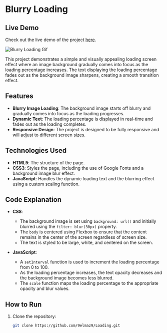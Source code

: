 # Blurry Loading

## Live Demo

Check out the live demo of the project [here](https://9elmaz9.github.io/Loading/).

![Blurry Loading Gif](https://cdn.dribbble.com/users/2973561/screenshots/5757826/media/c5083407af44c0753602fa3e7b025ba7.gif)

This project demonstrates a simple and visually appealing loading screen effect where an image background gradually comes into focus as the loading percentage increases. The text displaying the loading percentage fades out as the background image sharpens, creating a smooth transition effect.

## Features

- **Blurry Image Loading**: The background image starts off blurry and gradually comes into focus as the loading progresses.
- **Dynamic Text**: The loading percentage is displayed in real-time and fades out as the loading completes.
- **Responsive Design**: The project is designed to be fully responsive and will adjust to different screen sizes.

## Technologies Used

- **HTML5**: The structure of the page.
- **CSS3**: Styles the page, including the use of Google Fonts and a background image blur effect.
- **JavaScript**: Handles the dynamic loading text and the blurring effect using a custom scaling function.

## Code Explanation

- **CSS**:
  - The background image is set using `background: url()` and initially blurred using the `filter: blur(30px)` property.
  - The `body` is centered using Flexbox to ensure that the content remains in the center of the screen regardless of screen size.
  - The text is styled to be large, white, and centered on the screen.

- **JavaScript**:
  - A `setInterval` function is used to increment the loading percentage from 0 to 100.
  - As the loading percentage increases, the text opacity decreases and the background image becomes less blurred.
  - The `scale` function maps the loading percentage to the appropriate opacity and blur values.

## How to Run

1. Clone the repository:
   ```bash
   git clone https://github.com/9elmaz9/Loading.git
